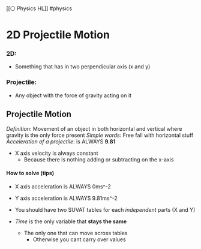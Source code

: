 [[⚪ Physics HL]] #physics 

# 2D Projectile Motion 

### 2D: 
- Something that has in two perpendicular axis (x and y)
### Projectile:
- Any object with the force of gravity acting on it

## Projectile Motion  
*Definition*: Movement of an object in both horizontal and vertical where gravity is the only force present 
*Simple words*: Free fall with horizontal stuff
*Acceleration of a projectile*: is ALWAYS **9.81**

- X axis velocity is always constant 
	- Because there is nothing adding or subtracting on the x-axis


#### How to solve (tips)

- X axis acceleration is ALWAYS 0ms^-2
- Y axis acceleration is ALWAYS 9.81ms^-2

- You should have two SUVAT tables for each *independent* parts (X and Y)
- *Time* is the only variable that **stays the same** 
	- The only one that can move across tables 
		- Otherwise you cant carry over values 

